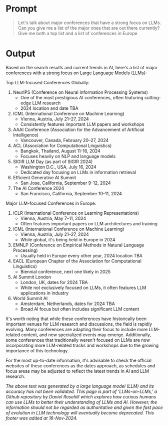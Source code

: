 # Prompt

> Let's talk about major conferences that have a strong focus on LLMs. Can you give me a list of the major ones that are out there currently? Give me both a top list and a list of conferences in Europe

# Output

Based on the search results and current trends in AI, here's a list of major conferences with a strong focus on Large Language Models (LLMs):

Top LLM-focused Conferences Globally:

1. NeurIPS (Conference on Neural Information Processing Systems)
   - One of the most prestigious AI conferences, often featuring cutting-edge LLM research
   - 2024 location and date TBA
2. ICML (International Conference on Machine Learning)
   - Vienna, Austria, July 21–27, 2024
   - Consistently features important LLM papers and workshops
3. AAAI Conference (Association for the Advancement of Artificial Intelligence)
   - Vancouver, Canada, February 20–27, 2024
4. ACL (Association for Computational Linguistics)
   - Bangkok, Thailand, August 11-16, 2024
   - Focuses heavily on NLP and language models
5. SIGIR LLM Day (as part of SIGIR 2024)
   - Washington D.C., USA, July 16, 2024
   - Dedicated day focusing on LLMs in information retrieval
6. Efficient Generative AI Summit
   - San Jose, California, September 9-12, 2024
7. The AI Conference 2024
   - San Francisco, California, September 10-11, 2024

Major LLM-focused Conferences in Europe:

1. ICLR (International Conference on Learning Representations)
   - Vienna, Austria, May 7–11, 2024
   - Often features important papers on LLM architectures and training
2. ICML (International Conference on Machine Learning)
   - Vienna, Austria, July 21–27, 2024
   - While global, it's being held in Europe in 2024
3. EMNLP (Conference on Empirical Methods in Natural Language Processing)
   - Usually held in Europe every other year, 2024 location TBA
4. EACL (European Chapter of the Association for Computational Linguistics)
   - Biennial conference, next one likely in 2025
5. AI Summit London
   - London, UK, dates for 2024 TBA
   - While not exclusively focused on LLMs, it often features LLM applications in industry
6. World Summit AI
   - Amsterdam, Netherlands, dates for 2024 TBA
   - Broad AI focus but often includes significant LLM content

It's worth noting that while these conferences have historically been important venues for LLM research and discussions, the field is rapidly evolving. Many conferences are adapting their focus to include more LLM-related content, and new specialized events may emerge. Additionally, some conferences that traditionally weren't focused on LLMs are now incorporating more LLM-related tracks and workshops due to the growing importance of this technology.

For the most up-to-date information, it's advisable to check the official websites of these conferences as the dates approach, as schedules and focus areas may be adjusted to reflect the latest trends in AI and LLM research.

*The above text was generated by a large language model (LLM) and its accuracy has not been validated. This page is part of 'LLMs-on-LLMs,' a Github repository by Daniel Rosehill which explores how curious humans can use LLMs to better their understanding of LLMs and AI. However, the information should not be regarded as authoritative and given the fast pace of evolution in LLM technology will eventually become deprecated. This footer was added at 16-Nov-2024.*


